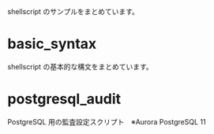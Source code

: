 shellscript のサンプルをまとめています。

# basic_syntax
shellscript の基本的な構文をまとめています。

# postgresql_audit
PostgreSQL 用の監査設定スクリプト　※Aurora PostgreSQL 11

